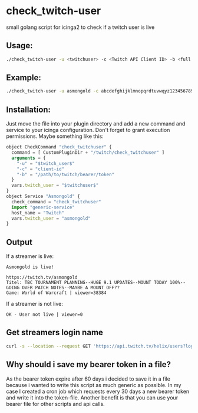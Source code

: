 # check_twitch-user
small golang script for icinga2 to check if a twitch user is live

## Usage: 

```bash
./check_twitch-user -u <twitchuser> -c <Twitch API Client ID> -b <full path to bearer token>
```

## Example:

```bash
./check_twitch-user -u asmongold -c abcdefghijklmnopqrdtuvwqyz1234567890 -b /path/to/twitch/bearer/token
```

## Installation:
Just move the file into your plugin directory and add a new command and service to your icinga configuration. Don't forget to grant execution permissions. 
Maybe something like this: 
```javascript
object CheckCommand "check_twitchuser" {
  command = [ CustomPluginDir + "/twitch/check_twitchuser" ]
  arguments = {
    "-u" = "$twitch_user$"
    "-c" = "client-id"
    "-b" = "/path/to/twitch/bearer/token"
  }
  vars.twitch_user = "$twitchuser$"
}
object Service "Asmongold" {
  check_command = "check_twitchuser"
  import "generic-service"
  host_name = "Twitch"
  vars.twitch_user = "asmongold"
}
```

## Output
If a streamer is live: 
```
Asmongold is live!

https://twitch.tv/asmongold
Titel: TBC TOURNAMENT PLANNING--HUGE 9.1 UPDATES--MOUNT TODAY 100%--GOING OVER PATCH NOTES--MAYBE A MOUNT OFF??
Game: World of Warcraft | viewer=38384
```
If a streamer is not live: 
```
OK - User not live | viewer=0
```

## Get streamers login name
```bash
curl -s --location --request GET 'https://api.twitch.tv/helix/users?login=<account name>' --header 'client-id: <client id>' --header 'Authorization: Bearer <token>'
```

## Why should i save my bearer token in a file? 
As the bearer token expire after 60 days i decided to save it in a file because i wanted to write this script as much generic as possible. 
In my case I created a cron job which requests every 30 days a new bearer token and write it into the token-file. Another benefit is that you can use your bearer file for other scripts and api calls. 
